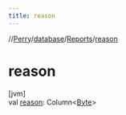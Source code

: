 ```yaml
---
title: reason
---
```

//[Perry](../../../index.html)/[database](../index.html)/[Reports](index.html)/[reason](reason.html)



# reason



[jvm]\
val [reason](reason.html): Column<[Byte](https://kotlinlang.org/api/latest/jvm/stdlib/kotlin/-byte/index.html)>




